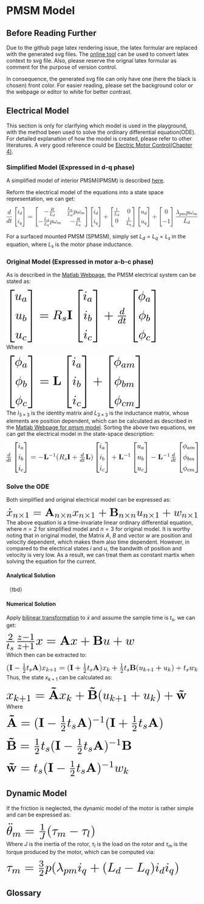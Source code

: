 # PMSM Model

## Before Reading Further
Due to the github page latex rendering issue, the latex formular are replaced with the generated svg files. The [online tool](https://editor.codecogs.com) can be used to convert latex context to svg file. Also, please reserve the orignal latex formular as comment for the purpose of version control. 

In consequence, the generated svg file can only have one (here the black is chosen) front color. For easier reading, please set the background color or the webpage or editor to white for better contrast.

## Electrical Model
This section is only for clarifying which model is used in the playground, with the method been used to solve the ordinary differential equation(ODE). For detailed explanation of how the model is created, please refer to other literatures. A very good reference could be [Electric Motor Control(Chapter 4)](https://www.sciencedirect.com/science/article/abs/pii/B9780128121382000040).

### Simplified Model (Expressed in d-q phase)
A simplified model of interior PMSM(IPMSM) is described [here](https://www.mathworks.com/help/autoblks/ref/interiorpmsm.html).

Reform the electrical model of the equations into a state space representation, we can get:
<!-- $$
\frac{d}{dt} 
\begin{bmatrix} 
i_{d}\\[0.3em]
i_{q}
\end{bmatrix}
= 
\begin{bmatrix}
-\frac{R}{L_{d}} & \frac{L_{q}}{L_{d}}p\omega_{m} \\[0.3em]
-\frac{L_{d}}{L_{q}}p\omega_{m} & -\frac{R}{L_{q}}
\end{bmatrix}
\begin{bmatrix} 
i_{d}\\[0.3em]
i_{q}
\end{bmatrix}
+
\begin{bmatrix}
\frac{1}{L_{d}} & 0 \\[0.3em]
0 & \frac{1}{L_{q}}
\end{bmatrix}
\begin{bmatrix} 
u_{d}\\[0.3em]
u_{q}
\end{bmatrix}
+
\begin{bmatrix} 
0\\[0.3em]
-1
\end{bmatrix}
\frac{\lambda_{pm}p\omega_{m}}{L_{d}}
$$ -->
![image](.pictures/simplified_pmsm_model.svg)

For a surfaced mounted PMSM (SPMSM), simply set $L_{d} = L_{q} = L_{s}$ in the equation, where $L_{s}$ is the motor phase inductance.
### Original Model (Expressed in motor a-b-c phase)

As is described in the [Matlab Webpage](https://www.mathworks.com/help/sps/ref/pmsm.html), the PMSM electrical system can be stated as: 
<!-- $$
\begin{bmatrix}
u_{a}\\[0.3em]
u_{b}\\[0.3em]
u_{c}
\end{bmatrix}
=
R_{s}\bold{I}
\begin{bmatrix}
i_{a}\\[0.3em]
i_{b}\\[0.3em]
i_{c}
\end{bmatrix}
+
\frac{d}{dt}
\begin{bmatrix}
\phi_{a}\\[0.3em]
\phi_{b}\\[0.3em]
\phi_{c}
\end{bmatrix}
$$ -->
![image](.pictures/pmsm_current_model.svg)  
Where
<!-- $$
\begin{bmatrix}
\phi_{a}\\[0.3em]
\phi_{b}\\[0.3em]
\phi_{c}
\end{bmatrix}
=
\bold{L}
\begin{bmatrix}
i_{a}\\[0.3em]
i_{b}\\[0.3em]
i_{c}
\end{bmatrix}
+
\begin{bmatrix}
\phi_{am}\\[0.3em]
\phi_{bm}\\[0.3em]
\phi_{cm}
\end{bmatrix}
$$ -->
![image](.pictures/pmsm_flux_model.svg)    
The $I_{3 \times 3}$ is the identity matrix and $L_{3 \times 3}$ is the inductance matrix, whose elements are position dependent, which can be calculated as described in the [Matlab Webpage for pmsm model](https://www.mathworks.com/help/sps/ref/pmsm.html). Sorting the above two equations, we can get the electrical model in the state-space description:
<!-- $$
\frac{d}{dt}
\begin{bmatrix}
i_{a}\\[0.3em]
i_{b}\\[0.3em]
i_{c}
\end{bmatrix}
=
-\bold{L}^{-1}(R_{s}\bold{I}+\frac{d}{dt}\bold{L})
\begin{bmatrix}
i_{a}\\[0.3em]
i_{b}\\[0.3em]
i_{c}
\end{bmatrix}
+
\bold{L}^{-1}
\begin{bmatrix}
u_{a}\\[0.3em]
u_{b}\\[0.3em]
u_{c}
\end{bmatrix}
-
\bold{L}^{-1}\frac{d}{dt}
\begin{bmatrix}
\phi_{am}\\[0.3em]
\phi_{bm}\\[0.3em]
\phi_{cm}
\end{bmatrix}
$$ -->
![image](.pictures/original_pmsm_model.svg)   

### Solve the ODE
Both simplified and original electrical model can be expressed as:
<!-- $$
\dot{x}_{n\times 1} = \bold{A}_{n\times n}x_{n\times 1} + \bold{B}_{n\times n}u_{n\times 1} + w_{n\times 1}
$$ -->
![image](.pictures/pmsm_model_ss.svg)   
The above equation is a time-invariate linear ordinary differential equation, where $n=2$ for simplified model and $n=3$ for original model. It is worthy noting that in original model, the Matrix $A$, $B$ and vector $w$ are position and velocity dependent, which makes them also time dependent. However, in compared to the electrical states $i$ and $u$, the bandwith of position and velocity is very low. As a result, we can treat them as constant martix when solving the equation for the current.

#### Analytical Solution
（tbd）

#### Numerical Solution
Apply [bilinear transformation](https://en.wikipedia.org/wiki/Bilinear_transform) to $\dot{x}$ and assume the sample time is $t_{s}$, we can get:
<!-- $$
\frac{2}{t_{s}}\frac{z-1}{z+1}x = \bold{A}x + \bold{B}u + w
$$ -->
![image](.pictures/pmsm_model_ss_bilinear.svg)   
Which then can be extracted to:
<!-- $$
(\bold{I}-\frac{1}{2}t_{s}\bold{A})x_{k+1} = (\bold{I}+\frac{1}{2}t_{s}\bold{A})x_{k} + \frac{1}{2}t_{s}\bold{B}(u_{k+1}+u_{k}) + t_{s}w_{k}
$$ -->
![image](.pictures/pmsm_model_discrete_full.svg)   
Thus, the state $x_{k+1}$ can be calculated as:
<!-- $$
x_{k+1} = \bold{\tilde A}x_{k} + \bold{\tilde B}(u_{k+1}+u_{k}) + \bold{\tilde w}
$$ -->
![image](.pictures/pmsm_model_discrete_short.svg)   
Where
<!-- $$
\bold{\tilde A} = (\bold{I}-\frac{1}{2}t_{s}\bold{A})^{-1}(\bold{I}+\frac{1}{2}t_{s}\bold{A})
$$ -->
![image](.pictures/pmsm_model_discrete_a.svg)   
<!-- $$
\bold{\tilde B} = \frac{1}{2}t_{s}(\bold{I}-\frac{1}{2}t_{s}\bold{A})^{-1}\bold{B}
$$ -->
![image](.pictures/pmsm_model_discrete_b.svg) 
<!-- $$
\bold{\tilde w} = t_{s}(\bold{I}-\frac{1}{2}t_{s}\bold{A})^{-1}w_{k}
$$ -->
![image](.pictures/pmsm_model_discrete_w.svg) 

## Dynamic Model
If the friction is neglected, the dynamic model of the motor is rather simple and can be expressed as:
<!-- $$
\ddot{\theta}_{m} = \frac{1}{J}(\tau_{m} - \tau_{l})
$$ -->
![image](.pictures/pmsm_model_dynamic.svg)   
Where $J$ is the inertia of the rotor, $\tau_{l}$ is the load on the rotor and $\tau_{m}$ is the torque produced by the motor, which can be computed via:
<!-- $$
\tau_{m} = \frac{3}{2}p(\lambda_{pm}i_{q} + (L_{d}-L_{q})i_{d}i_{q})
$$ -->
![image](.pictures/pmsm_model_torque_m.svg)   

## Glossary